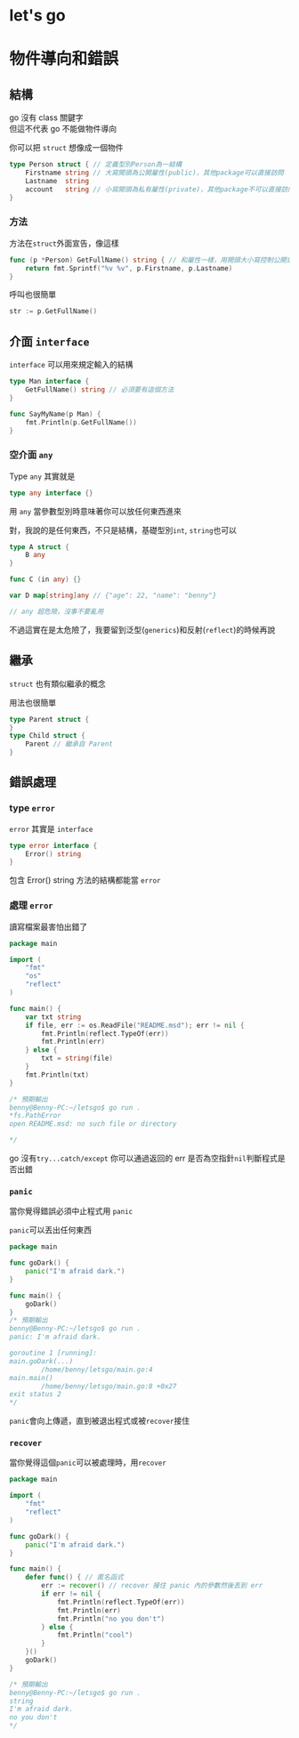 # let's go

# 物件導向和錯誤

## 結構

go 沒有 class 關鍵字\
但這不代表 go 不能做物件導向

你可以把 `struct` 想像成一個物件

```go
type Person struct { // 定義型別Person為一結構
    Firstname string // 大寫開頭為公開屬性(public)，其他package可以直接訪問
    Lastname  string
    account   string // 小寫開頭為私有屬性(private)，其他package不可以直接訪問
}
```

### 方法

方法在`struct`外面宣告，像這樣

```go
func (p *Person) GetFullName() string { // 和屬性一樣，用開頭大小寫控制公開或私有方法
    return fmt.Sprintf("%v %v", p.Firstname, p.Lastname)
}
```

呼叫也很簡單

```go
str := p.GetFullName()
```

## 介面 `interface`

`interface` 可以用來規定輸入的結構

```go
type Man interface {
	GetFullName() string // 必須要有這個方法
}

func SayMyName(p Man) {
	fmt.Println(p.GetFullName())
}
```

### 空介面 `any`

Type `any` 其實就是
```go
type any interface {}
```

用 `any` 當參數型別時意味著你可以放任何東西進來

對，我說的是任何東西，不只是結構，基礎型別`int`, `string`也可以

```go
type A struct {
    B any
}

func C (in any) {}

var D map[string]any // {"age": 22, "name": "benny"}

// any 超危險，沒事不要亂用
```

不過這實在是太危險了，我要留到泛型(`generics`)和反射(`reflect`)的時候再說

## 繼承

`struct` 也有類似繼承的概念

用法也很簡單

```go
type Parent struct {
}
type Child struct {
    Parent // 繼承自 Parent
}
```

## 錯誤處理

### type `error`

`error` 其實是 `interface`

```go
type error interface {
    Error() string
}
```

包含 Error() string 方法的結構都能當 `error`

### 處理 `error`

讀寫檔案最害怕出錯了

```go
package main

import (
	"fmt"
	"os"
	"reflect"
)

func main() {
	var txt string
	if file, err := os.ReadFile("README.msd"); err != nil {
		fmt.Println(reflect.TypeOf(err))
		fmt.Println(err)
	} else {
		txt = string(file)
	}
	fmt.Println(txt)
}

/* 預期輸出
benny@Benny-PC:~/letsgo$ go run .
*fs.PathError
open README.msd: no such file or directory

*/
```

go 沒有`try...catch/except` 你可以通過返回的 err 是否為空指針`nil`判斷程式是否出錯

### `panic`

當你覺得錯誤必須中止程式用 `panic`

`panic`可以丟出任何東西

```go
package main

func goDark() {
	panic("I'm afraid dark.")
}

func main() {
	goDark()
}
/* 預期輸出
benny@Benny-PC:~/letsgo$ go run .
panic: I'm afraid dark.

goroutine 1 [running]:
main.goDark(...)
        /home/benny/letsgo/main.go:4
main.main()
        /home/benny/letsgo/main.go:8 +0x27
exit status 2
*/
```

`panic`會向上傳遞，直到被退出程式或被`recover`接住

### `recover`

當你覺得這個`panic`可以被處理時，用`recover`

```go
package main

import (
	"fmt"
	"reflect"
)

func goDark() {
	panic("I'm afraid dark.")
}

func main() {
	defer func() { // 匿名函式
		err := recover() // recover 接住 panic 內的參數然後丟到 err
		if err != nil {
			fmt.Println(reflect.TypeOf(err))
			fmt.Println(err)
			fmt.Println("no you don't")
		} else {
			fmt.Println("cool")
		}
	}()
	goDark()
}

/* 預期輸出
benny@Benny-PC:~/letsgo$ go run .
string
I'm afraid dark.
no you don't
*/
```